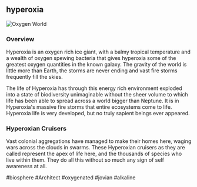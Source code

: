 ## hyperoxia

![Oxygen World](/Stellar_Abyss_Setting_Bible/Photo_Directory/Hyperoxia.png "Oxygen World")


### Overview

Hyperoxia is an oxygen rich ice giant, with a balmy tropical temperature and a wealth of oxygen spewing bacteria that gives hyperoxia some of the greatest oxygen quantities in the known galaxy.  The gravity of the world is little more than Earth, the storms are never ending and vast fire storms frequently fill the skies.  

The life of Hyperoxia has through this energy rich environment exploded into a state of biodiversity unimaginable without the sheer volume to which life has been able to spread across a world bigger than Neptune.  It is in Hyperoxia's massive fire storms that entire ecosystems come to life.  Hyperoxia life is very developed, but no truly sapient beings ever appeared.  

### Hyperoxian Cruisers

Vast colonial aggregations have managed to make their homes here, waging wars across the clouds in swarms.  These Hyperoxian cruisers as they are called represent the apex of life here, and the thousands of species who live within them.  They do all this without so much any sign of self awareness at all.

#biosphere 
#Architect 
#oxygenated
#jovian 
#alkaline 